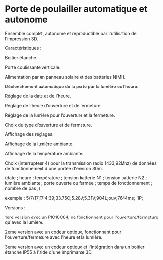 # Porte de poulailler automatique et autonome

Ensemble complet, autonome et reproductible par l'utilisation de l'impression 3D.





Caractéristiques :

Boitier étanche.

Porte coulissante verticale.

Alimentation par un panneau solaire et des batteries NIMH.

Déclenchement automatique de la porte par la lumière ou l’heure.

Réglage de la date et de l’heure.

Réglage de l’heure d’ouverture et de fermeture.

Réglage de la lumière pour l’ouverture et la fermeture.

Choix du type d’ouverture et de fermeture.

Affichage des réglages.

Affichage de la lumière ambiante.

Affichage de la température ambiante.

Choix (interrupteur 4) pour la transmission radio (433,92Mhz) de données de fonctionnement d'une portée d'environ 30m.

(date ; heure ; température ; tension batterie N1 ; tension batterie N2 ; lumière ambiante ; porte ouverte ou fermée ; temps de fonctionnement ; nombre de pas ;)

exemple : 5/7/17;17:4:39;33.75C;5.28V;5.31V;904L;ouv;7644ms;-1P; 



Versions :

1ere version avec un PIC16C84, ne fonctionnant pour l'ouverture/fermeture qu'avec la lumière.

2eme version avec un codeur optique, fonctionnant pour l'ouverture/fermeture avec l'heure et la lumière.

3eme version avec un codeur optique et l'intégration dans un boitier étanche IP55 à l'aide d'une imprimante 3D.
